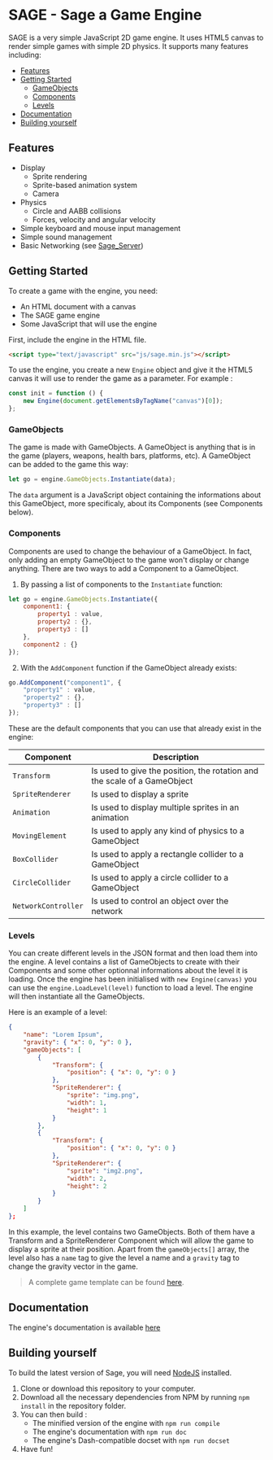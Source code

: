 # SAGE - Sage a Game Engine

SAGE is a very simple JavaScript 2D game engine. It uses HTML5 canvas to render simple games with simple 2D physics. It supports many features including:

* [Features](#features)
* [Getting Started](#getting-started)
	* [GameObjects](#gameobjects)
	* [Components](#components)
	* [Levels](#levels)
* [Documentation](#documentation)
* [Building yourself](#building-yourself)

## Features

* Display
	* Sprite rendering
	* Sprite-based animation system
	* Camera
* Physics
	* Circle and AABB collisions
	* Forces, velocity and angular velocity
* Simple keyboard and mouse input management
* Simple sound management
* Basic Networking (see [Sage_Server](https://github.com/Armos-Games/Sage-Server))

## Getting Started

To create a game with the engine, you need:
* An HTML document with a canvas
* The SAGE game engine
* Some JavaScript that will use the engine

First, include the engine in the HTML file.

```html
<script type="text/javascript" src="js/sage.min.js"></script>
```

To use the engine, you create a new `Engine` object and give it the HTML5 canvas it will use to render the game as a parameter. For example :

```javascript
const init = function () {
	new Engine(document.getElementsByTagName("canvas")[0]);
};
```

### GameObjects

The game is made with GameObjects. A GameObject is anything that is in the game (players, weapons, health bars, platforms, etc). A GameObject can be added to the game this way:

```javascript
let go = engine.GameObjects.Instantiate(data);
```

The `data` argument is a JavaScript object containing the informations about this GameObject, more specificaly, about its Components (see Components below).

### Components

Components are used to change the behaviour of a GameObject. In fact, only adding an empty GameObject to the game won't display or change anything. There are two ways to add a Component to a GameObject.

1. By passing a list of components to the `Instantiate` function:
```javascript
let go = engine.GameObjects.Instantiate({
	component1: {
		property1 : value,
		property2 : {},
		property3 : []
	},
	component2 : {}
});
```
2. With the `AddComponent` function if the GameObject already exists:
```javascript
go.AddComponent("component1", {
	"property1" : value,
	"property2" : {},
	"property3" : []
});
```

These are the default components that you can use that already exist in the engine:


|Component|Description|
|---|---|
|`Transform`|Is used to give the position, the rotation and the scale of a GameObject|
|`SpriteRenderer`|Is used to display a sprite|
|`Animation`|Is used to display multiple sprites in an animation|
|`MovingElement`|Is used to apply any kind of physics to a GameObject|
|`BoxCollider`|Is used to apply a rectangle collider to a GameObject|
|`CircleCollider`|Is used to apply a circle collider to a GameObject|
|`NetworkController`|Is used to control an object over the network|

### Levels

You can create different levels in the JSON format and then load them into the engine. A level contains a list of GameObjects to create with their Components and some other optionnal informations about the level it is loading. Once the engine has been initialised with `new Engine(canvas)` you can use the `engine.LoadLevel(level)` function to load a level. The engine will then instantiate all the GameObjects.

Here is an example of a level:

```json
{
	"name": "Lorem Ipsum",
	"gravity": { "x": 0, "y": 0 },
	"gameObjects": [
		{
			"Transform": {
				"position": { "x": 0, "y": 0 }
			},
			"SpriteRenderer": {
				"sprite": "img.png",
				"width": 1,
				"height": 1
			}
		},
		{
			"Transform": {
				"position": { "x": 0, "y": 0 }
			},
			"SpriteRenderer": {
				"sprite": "img2.png",
				"width": 2,
				"height": 2
			}
		}
	]
};
```

In this example, the level contains two GameObjects. Both of them have a Transform and a SpriteRenderer Component which will allow the game to display a sprite at their position. Apart from the `gameObjects[]` array, the level also has a `name` tag to give the level a name and a `gravity` tag to  change the gravity vector in the game.

>A complete game template can be found [here](https://github.com/Armos-Games/Sage/tree/update-readme/template_project).

## Documentation

The engine's documentation is available [here](http://sage.armosgames.ga)

## Building yourself

To build the latest version of Sage, you will need [NodeJS](https://nodejs.org) installed.

1. Clone or download this repository to your computer.
2. Download all the necessary dependencies from NPM by running `npm install` in the repository folder.
3. You can then build :
	* The minified version of the engine with `npm run compile`
	* The engine's documentation with `npm run doc`
	* The engine's Dash-compatible docset with `npm run docset`
4. Have fun!